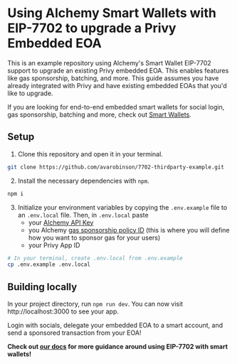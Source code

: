 # Using Alchemy Smart Wallets with EIP-7702 to upgrade a Privy Embedded EOA

This is an example repository using Alchemy's Smart Wallet EIP-7702 support to upgrade an existing Privy embedded EOA. This enables features like gas sponsorship, batching, and more. This guide assumes you have already integrated with Privy and have existing embedded EOAs that you'd like to upgrade.

If you are looking for end-to-end embedded smart wallets for social login, gas sponsorship, batching and more, check out [Smart Wallets](https://www.alchemy.com/docs/wallets/).

## Setup

1. Clone this repository and open it in your terminal. 
```sh
git clone https://github.com/avarobinson/7702-thirdparty-example.git
```

2. Install the necessary dependencies with `npm`.
```sh
npm i 
```

3. Initialize your environment variables by copying the `.env.example` file to an `.env.local` file. Then, in `.env.local` paste
   - your [Alchemy API Key](https://dashboard.alchemy.com/apps)
   - you Alchemy [gas sponsorship policy ID](https://dashboard.alchemy.com/services/gas-manager/overview) (this is where you will define how you want to sponsor gas for your users)
   - your Privy App ID
```sh
# In your terminal, create .env.local from .env.example
cp .env.example .env.local
```

## Building locally

In your project directory, run `npm run dev`. You can now visit http://localhost:3000 to see your app. 

Login with socials, delegate your embedded EOA to a smart account, and send a sponsored transaction from your EOA!

**Check out [our docs](https://accountkit.alchemy.com/react/using-7702) for more guidance around using EIP-7702 with smart wallets!**
